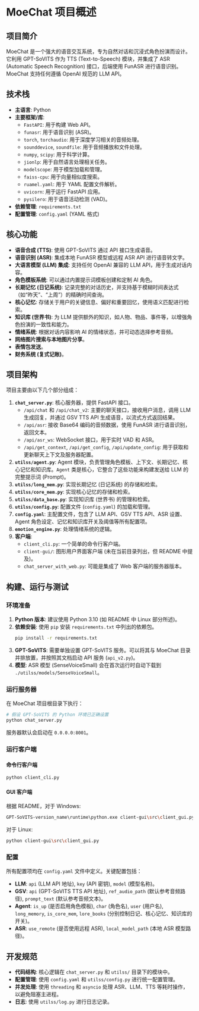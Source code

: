 # MoeChat 项目概述

## 项目简介

MoeChat 是一个强大的语音交互系统，专为自然对话和沉浸式角色扮演而设计。它利用 GPT-SoVITS 作为 TTS (Text-to-Speech) 模块，并集成了 ASR (Automatic Speech Recognition) 接口，后端使用 FunASR 进行语音识别。MoeChat 支持任何遵循 OpenAI 规范的 LLM API。

## 技术栈

- **主语言**: Python
- **主要框架/库**:
  - `FastAPI`: 用于构建 Web API。
  - `funasr`: 用于语音识别 (ASR)。
  - `torch`, `torchaudio`: 用于深度学习相关的音频处理。
  - `sounddevice`, `soundfile`: 用于音频播放和文件处理。
  - `numpy`, `scipy`: 用于科学计算。
  - `jionlp`: 用于自然语言处理相关任务。
  - `modelscope`: 用于模型加载和管理。
  - `faiss-cpu`: 用于向量相似度搜索。
  - `ruamel.yaml`: 用于 YAML 配置文件解析。
  - `uvicorn`: 用于运行 FastAPI 应用。
  - `pysilero`: 用于语音活动检测 (VAD)。
- **依赖管理**: `requirements.txt`
- **配置管理**: `config.yaml` (YAML 格式)

## 核心功能

- **语音合成 (TTS)**: 使用 GPT-SoVITS 通过 API 接口生成语音。
- **语音识别 (ASR)**: 集成本地 FunASR 模型或远程 ASR API 进行语音转文字。
- **大语言模型 (LLM) 集成**: 支持任何 OpenAI 兼容的 LLM API，用于生成对话内容。
- **角色模板系统**: 可以通过内置提示词模板创建和定制 AI 角色。
- **长期记忆 (日记系统)**: 记录完整的对话历史，并支持基于模糊时间表达式（如“昨天”、“上周”）的精确时间查询。
- **核心记忆**: 存储关于用户的关键信息、偏好和重要回忆，使用语义匹配进行检索。
- **知识库 (世界书)**: 为 LLM 提供额外的知识，如人物、物品、事件等，以增强角色扮演的一致性和能力。
- **情绪系统**: 根据对话内容影响 AI 的情绪状态，并可动态选择参考音频。
- **网络图片搜索与本地图片分享**。
- **表情包发送**。
- **财务系统 (复式记账)**。

## 项目架构

项目主要由以下几个部分组成：

1.  **`chat_server.py`**: 核心服务器，提供 FastAPI 接口。
    -   `/api/chat` 和 `/api/chat_v2`: 主要的聊天接口，接收用户消息，调用 LLM 生成回复，并通过 GSV TTS API 生成语音，以流式方式返回结果。
    -   `/api/asr`: 接收 Base64 编码的音频数据，使用 FunASR 进行语音识别，返回文本。
    -   `/api/asr_ws`: WebSocket 接口，用于实时 VAD 和 ASR。
    -   `/api/get_context`, `/api/get_config`, `/api/update_config`: 用于获取和更新聊天上下文及服务器配置。
2.  **`utilss/agent.py`**: Agent 模块，负责管理角色模板、上下文、长期记忆、核心记忆和知识库。`Agent` 类是核心，它整合了这些功能来构建发送给 LLM 的完整提示词 (Prompt)。
3.  **`utilss/long_mem.py`**: 实现长期记忆 (日记系统) 的存储和检索。
4.  **`utilss/core_mem.py`**: 实现核心记忆的存储和检索。
5.  **`utilss/data_base.py`**: 实现知识库 (世界书) 的管理和检索。
6.  **`utilss/config.py`**: 配置文件 (`config.yaml`) 的加载和管理。
7.  **`config.yaml`**: 主配置文件，包含了 LLM API、GSV TTS API、ASR 设置、Agent 角色设定、记忆和知识库开关及阈值等所有配置项。
8.  **`emotion_engine.py`**: 处理情绪系统的逻辑。
9.  **客户端**:
    -   `client_cli.py`: 一个简单的命令行客户端。
    -   `client-gui/`: 图形用户界面客户端 (未在当前目录列出，但 README 中提及)。
    -   `chat_server_with_web.py`: 可能是集成了 Web 客户端的服务器版本。

## 构建、运行与测试

### 环境准备

1.  **Python 版本**: 建议使用 Python 3.10 (如 README 中 Linux 部分所述)。
2.  **依赖安装**: 使用 `pip` 安装 `requirements.txt` 中列出的依赖包。
    ```bash
    pip install -r requirements.txt
    ```
3.  **GPT-SoVITS**: 需要单独设置 GPT-SoVITS 服务。可以将其与 MoeChat 目录并排放置，并按照其文档启动 API 服务 (`api_v2.py`)。
4.  **模型**: ASR 模型 (SenseVoiceSmall) 会在首次运行时自动下载到 `./utilss/models/SenseVoiceSmall`。

### 运行服务器

在 MoeChat 项目根目录下执行：

```bash
# 假设 GPT-SoVITS 的 Python 环境已正确设置
python chat_server.py
```
服务器默认会启动在 `0.0.0.0:8001`。

### 运行客户端

#### 命令行客户端

```bash
python client_cli.py
```

#### GUI 客户端

根据 README，对于 Windows:
```bash
GPT-SoVITS-version_name\runtime\python.exe client-gui\src\client_gui.py
```
对于 Linux:
```bash
python client-gui\src\client_gui.py
```

### 配置

所有配置项均在 `config.yaml` 文件中定义。关键配置包括：

- **LLM**: `api` (LLM API 地址), `key` (API 密钥), `model` (模型名称)。
- **GSV**: `api` (GPT-SoVITS TTS API 地址), `ref_audio_path` (默认参考音频路径), `prompt_text` (默认参考音频文本)。
- **Agent**: `is_up` (是否启用角色模板), `char` (角色名), `user` (用户名), `long_memory`, `is_core_mem`, `lore_books` (分别控制日记、核心记忆、知识库的开关)。
- **ASR**: `use_remote` (是否使用远程 ASR), `local_model_path` (本地 ASR 模型路径)。

## 开发规范

- **代码结构**: 核心逻辑在 `chat_server.py` 和 `utilss/` 目录下的模块中。
- **配置管理**: 使用 `config.yaml` 和 `utilss/config.py` 进行统一配置管理。
- **并发处理**: 使用 `threading` 和 `asyncio` 处理 ASR、LLM、TTS 等耗时操作，以避免阻塞主进程。
- **日志**: 使用 `utilss/log.py` 进行日志记录。